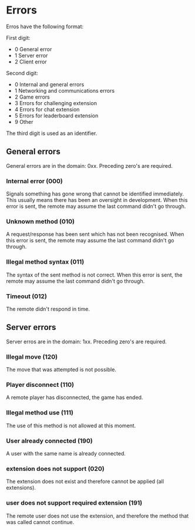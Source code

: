 # Errors

Erros have the following format:

First digit:

- 0 General error
- 1 Server error
- 2 Client error

Second digit:

- 0 Internal and general errors
- 1 Networking and communications errors
- 2 Game errors
- 3 Errors for challenging extension
- 4 Errors for chat extension
- 5 Errors for leaderboard extension
- 9 Other

The third digit is used as an identifier.

## General errors

General errors are in the domain: 0xx. Preceding zero's are required.

### Internal error (000)

Signals something has gone wrong that cannot be identified immediately. This usually means there has been an oversight in development. When this error is sent, the remote may assume the last command didn't go through.

### Unknown method (010)

A request/response has been sent which has not been recognised. When this error is sent, the remote may assume the last command didn't go through.

### Illegal method syntax  (011)

The syntax of the sent method is not correct. When this error is sent, the remote may assume the last command didn't go through.

### Timeout (012)

The remote didn't respond in time.

## Server errors

Server erros are in the domain: 1xx. Preceding zero's are required.

### Illegal move (120)

The move that was attempted is not possible.

### Player disconnect (110)

A remote player has disconnected, the game has ended.

### Illegal method use (111)

The use of this method is not allowed at this moment.

### User already connected (190)

A user with the same name is already connected.

### extension does not support (020)

The extension does not exist and therefore cannot be applied (all extensions).

### user does not support required extension (191)

The remote user does not use the extension, and therefore the method that was called cannot continue.

